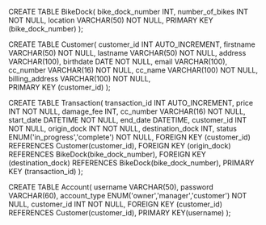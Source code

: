 CREATE TABLE BikeDock(
    bike_dock_number INT,
    number_of_bikes INT NOT NULL,
    location VARCHAR(50) NOT NULL,
    PRIMARY KEY (bike_dock_number)
);

CREATE TABLE Customer(
    customer_id INT AUTO_INCREMENT,
    firstname VARCHAR(50) NOT NULL,
    lastname VARCHAR(50) NOT NULL,
    address VARCHAR(100),
    birthdate DATE NOT NULL,
    email VARCHAR(100),
    cc_number VARCHAR(16) NOT NULL,
    cc_name VARCHAR(100) NOT NULL,
    billing_address VARCHAR(100) NOT NULL,              
    PRIMARY KEY (customer_id)
);

CREATE TABLE Transaction(
    transaction_id INT AUTO_INCREMENT,
    price INT NOT NULL,
    damage_fee INT,
    cc_number VARCHAR(16) NOT NULL,              
    start_date DATETIME NOT NULL,
    end_date DATETIME,
    customer_id INT NOT NULL,
    origin_dock INT NOT NULL,
    destination_dock INT,
    status ENUM('in_progress','complete') NOT NULL,
    FOREIGN KEY (customer_id) REFERENCES Customer(customer_id),
    FOREIGN KEY (origin_dock) REFERENCES BikeDock(bike_dock_number),
    FOREIGN KEY (destination_dock) REFERENCES BikeDock(bike_dock_number),
    PRIMARY KEY (transaction_id)
);

CREATE TABLE Account(
    username VARCHAR(50),
    password VARCHAR(60),
    account_type ENUM('owner','manager','customer') NOT NULL,
    customer_id INT NOT NULL,
    FOREIGN KEY (customer_id) REFERENCES Customer(customer_id),
    PRIMARY KEY(username)
);